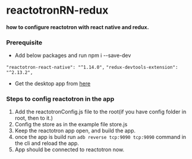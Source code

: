 # reactotronRN-redux

#### how to configure reactotron with react native and redux.

### Prerequisite
* Add below packages and run npm i --save-dev

`"reactotron-react-native": "^1.14.0",`
`"redux-devtools-extension": "^2.13.2",`

* Get the desktop app from [here](https://github.com/infinitered/reactotron/releases/tag/v2.1.2)

### Steps to config reactotron in the app

1. Add the reactotronConfig.js file to the root(if you have config folder in root, then to it.)
2. Config the store as in the example file store.js
3. Keep the reactotron app open, and build the app.
4. once the app is build run `adb reverse tcp:9090 tcp:9090` command in the cli and reload the app.
5. App should be connected to reactotron now.